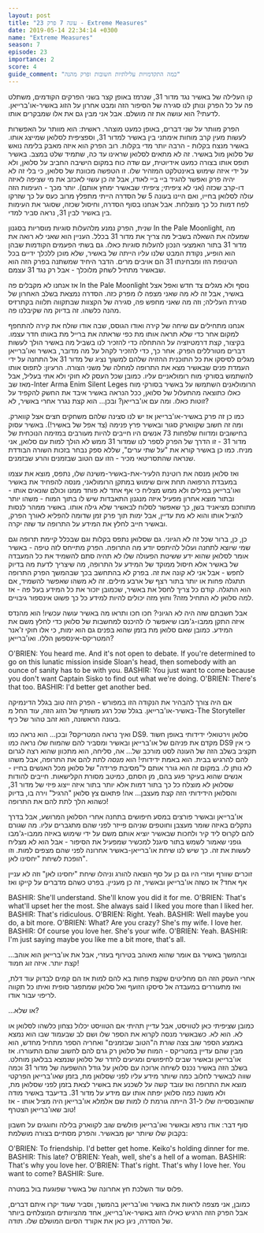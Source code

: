 ```yaml
---
layout: post
title: "עונה 7 פרק 23 - Extreme Measures"
date: 2019-05-14 22:34:14 +0300
name: "Extreme Measures"
season: 7
episode: 23
importance: 2
score: 4
guide_comment: "כמה התקדמויות עלילתיות חשובות ופרק מהנה"
---
```

קו העלילה של באשיר נגד מדור 31, שנרמז באופן קצר בשני הפרקים הקודמים, משתלט פה על כל הפרק ונותן לנו סגירה של הסיפור הזה ומבט אחרון על הזוג באשיר-או'ברייאן. לדעתי? הוא עושה את זה מושלם. אבל אני מבין גם את אלו שמבקרים אותו.

הפרק מוותר על שני דברים, באופן כמעט מוצהר. ראשית: הוא מוותר על האפשרות לעשות מעין קרב מוחות אימתני בין באשיר למדור 31, וספציפית לסלואן שמייצג אותו. באשיר מנצח בקלות - הרבה יותר מדי בקלות. רוב הפרק הוא איזה מאבק בלימה נואש של סלואן מול באשיר. זה לא מתאים לסלואן שראינו עד כה, שתמיד שלט במצב. באשיר תופס אותו בצורה כמעט אידיוטית, עם שדה כוח במקום הישיבה החביב על סלואן, ולא על ידי איזה שימוש באינטלקט המזהיר שלו. זו הטפשה מכוונת של סלואן, כי בלי זה לא יהיה פרק ואפשר להגיד ביי ביי לאודו, אבל זה כן עשוי לאכזב את מי שציפה לאיזה דו-קרב שכזה (אני לא ציפיתי; ציפיתי שבאשיר ימחץ אותם). יותר מכך - העימות הזה עולה לסלואן בחייו, ואם היינו בעונה 5 של הסדרה הייתי מתפלץ מרוב כעס על כך שזרקו לפח דמות כל כך מוצלחת. אבל אנחנו בסוף הסדרה, וחיסול שכזה, שסוגר את העימות בין באשיר לבין 31, נראה סביר למדי.

שנית, הפרק נמנע מלהעלות סוגיות מוסריות בסגנון In the Pale Moonlight, מה שמעלה את השאלה בשביל מה צריך את מדור 31 בכלל. העניין הוא שאני לא רואה את מדור 31 בתור האמצעי הנכון להעלות סוגיות כאלו. גם בשתי הפעמים הקודמות שבהן הוא הופיע, נקודת המבט שלנו עליו הייתה של באשיר, שלא מוכן ללכלך ידיים בכל הטינופת הזו ומבחינתו 31 הם אויבים מרים. הדבר היחיד שמשתנה בפרק הזה הוא שבאשיר מתחיל לשחק מלוכלך - אבל רק נגד 31 עצמם.

אז אנחנו לא מקבלים פה In the Pale Moonlight נוסף ולא מגלים צד חדש ואפל אצל באשיר, אבל זה לא מה שאני מצפה לו מפרק כזה. הסדרה נמצאת בשלב האחרון של סגירת העלילה; וזה מה שאני מחפש פה, סגירה של הקצוות שבתקווה תלווה בקתרזיס מהנה כלשהו. זה בדיוק מה שקיבלנו פה.

אנחנו מתחילים עם שיחה של קירה ואודו הגוסס, שבה אודו שולח את קירה להתחפף למקום אחר כדי שלא תראה אותו מת כפי שראתה את ברייל מת באותו חדר עצמו. בקיצור, קצת דרמטיזציה על ההתחלה כדי להזכיר לנו בשביל מה באשיר הולך לעשות דברים מטורללים הפרק. אחר כך, כדי להזכיר לקהל על מה מדובר, באשיר ואו'ברייאן מגלים לסיסקו את כל התוכנית ההזויה שלהם למשוך נציג של מדור 31 אל התחנה על ידי העמדת פנים שבאשיר מצא את התרופה למחלה של משני הצורה. הרעיון: לתפוס אותו להשתמש בסורקי מוח רומולאניים עליו. כמובן שכל העסק לא חוקי ולא אתי בעליל, אבל מאז שב-Inter Arma Enim Silent Leges הרומולאנים השתמשו על באשיר בסורקי מוח כאלו כתוצאה מהתעלול של סלואן, ככל הנראה באשיר איבד את החשק להקפיד על זוטות כאלו. ומה עם או'ברייאן? ובכן... הוא קצת נגרר אחרי באשיר, לא?

כמו כן זה פרק באשיר-או'ברייאן אז יש לנו סצינה שלהם משחקים חצים אצל קווארק. ומה זה חשוב שקווארק סגור ובאשיר פרץ פנימה (צד אפל של באשיר!). באשיר עסוק בחישובים ומדווח שלפחות 73 אנשים היו חייבים להיות מעורבים במזימה הנוכחית של מדור 31 - זו הדרך של הפרק לספר לנו שמדור 31 ממש לא הולך למות עם סלואן, אני מניח. כמו כן באשיר קורא את "על שתי ערים", שללא ספק נבחר בזכות השורה הבודדת שנראה שהתסריטאי מכיר - הזו עם הטוב שבזמנים והרע שבזמנים.

ואז סלואן מנסה את רוטינת הלעיר-את-באשיר-משינה שלו, נתפס, מוצא את עצמו במעבדת הרפואה תחת איום שימוש במתקן הרומולאני, מנסה להפחיד את באשיר ואו'ברייאן במילים ולא ממש מצליח כי אף אחד לא פוחד ממנו וכולם שונאים אותו - ובתור מוצא אחרון מפעיל איזה מנגנון התאבדות שיש לו בתוך המוח - משהו יותר מתוחכם מציאניד בשן, כך שאפשר לסלוח לבאשיר שלא גילה אותו. באשיר ממהר לנסות להציל אותו והוא לא מת עדיין, אבל ימות תוך פרק זמן שדומה להפליא לאורך הפרק, ובאשיר חייב לחלץ את המידע על התרופה עד שזה יקרה.

כן, כן, ברור שכל זה לא הגיוני. גם שסלואן נתפס בקלות וגם שבכלל קיימת תרופה וגם שמי שיוצא לתחנה ועלול להיתפס יודע מה התרופה. הפרק מתייחס לזה טיפה - באשיר אומר לסלואן שהוא ידע ששיטת הפעולה שלו לא תהיה סתם להשמיד את כל המעבדה של באשיר אלא חיסול ממוקד של המידע על התרופה, מה שיצריך לדעת מה בדיוק לחפש - אבל אני לא קונה את זה. בפרק לא בהתחשב בכך שבהמשך הפרק התרופה תתגלה פחות או יותר בתור רצף של ארבע מילים. זה לא משהו שאפשר להשמיד, אם הוא התגלה. קודם כל צריך לחסל את באשיר, שכמובן יזכור את כל המידע בעל פה - אז למה סלואן לא התחיל מזה? וחוץ מזה יכולים להיות למידע כל כך פשוט אינספור גיבויים.

אבל חשבתם שזה היה לא הגיוני? חכו חכו ותראו מה באשיר עושה עכשיו! הוא מהנדס איזה התקן ממבו-ג'מבו שיאפשר לו להיכנס למחשבות של סלואן כדי לחלץ משם את המידע. כמובן שאם סלואן מת בזמן שהוא בפנים גם הוא ימות, כי אלו חוקי ז'אנר המטריקס-אינספשן הללו. ואו'ברייאן?

O'BRIEN: You heard me. And it's not open to debate. If you're determined to go on this lunatic mission inside Sloan's head, then somebody with an ounce of sanity has to be with you. 
BASHIR: You just want to come because you don't want Captain Sisko to find out what we're doing. 
O'BRIEN: There's that too. 
BASHIR: I'd better get another bed. 

אם היה צורך להבהיר את הנקודה הזו במפורש - הפרק הזה טוב בגלל הדינמיקה באשיר-או'ברייאן. בגלל שכל רגע משותף של הזוג הזה, עוד החל מ-The Storyteller בעונה הראשונה, הוא זהב טהור של כיף. 

ואיך נראה המטריקס? ובכן... הוא נראה כמו DS9. סלואן וירטואלי ידידותי באופן חשוד מקדם את פניהם של או'ברייאן ובאשיר ומסביר להם שהמוח שלו נראה כמו DS9 כי אין תקציב בשלב הזה של העונה לסט מורכב של... אה, סליחה, הוא מתכוון שהוא רצה לגרום להם להרגיש בבית. הוא באמת ידידותי! הוא *מנסה* לתת להם את התרופה, אבל משהו לא נותן לו. במקום זה הוא גורר אותם ל"מסיבת פרידה" של סלואן מכל האנשים בחייו - אנשים שהוא בעיקר פגע בהם, מן הסתם, כמיטב מסורת הקלישאות. חייבים להודות שסלואן לא מוצלח כל כך בתור דמות אלא יותר בתור איזה ייצוג פיזי של מדור 31, והסלואן הידידותי הזה קצת מעצבן... אה! פתאום צץ סלואן "הרגיל" וירה בו, בדיוק כשהוא הלך לתת להם את התרופה!

או'ברייאן ובאשיר פורצים במסע חיפושים בתחנה אחרי הסלואן המרושע, אבל בדרך נתקלים באיזה שומר מעצבן וחוטפים שניהם פייזר לפני שהם מתגברים עליו. מה שגורם להם לקרוס ליד קיר ולחכות שבאשיר יוציא אותם משם על ידי שימוש באיזה ממבו-ג'מבו גופני שאמור לשמש בתור סיגנל למכשיר שמפעיל את הסיפור - אבל הוא לא מצליח לעשות את זה. כך שיש לנו שיחת או'ברייאן-באשיר אחרונה לפני שהם מצפים למות. וזו הופכת לשיחת "יחסינו לאן".

זוכרים שוורף ועזרי היו גם כן על סף הוצאה להורג וניהלו שיחת "יחסינו לאן" וזה לא עניין אף אחד? אז כשזה או'ברייאן ובאשיר, זה כן מעניין. בפרט כשהם מדברים על קייקו ואז

BASHIR: She'll understand. She'll know you did it for me. 
O'BRIEN: That's what'll upset her the most. She always said I liked you more than I liked her. 
BASHIR: That's ridiculous. 
O'BRIEN: Right. Yeah. 
BASHIR: Well maybe you do, a bit more. 
O'BRIEN: What? Are you crazy? She's my wife. I love her. 
BASHIR: Of course you love her. She's your wife. 
O'BRIEN: Yeah. 
BASHIR: I'm just saying maybe you like me a bit more, that's all. 

ובהמשך באשיר גם אומר שהוא מאוהב בטירוף בעזרי, אבל את או'ברייאן הוא אוהב... קצת יותר. איזה זוג חמוד!

אחרי העסק הזה הם מחליטים שקצת פחות בא להם למות אז הם קמים לבדוק עוד דלת, ואז מתעוררים במעבדה אל סיסקו הזועף ואל סלואן שמתפגר סופית ואיתו כל תקווה לריפוי עבור אודו.

...או שלא?

כמובן שציפיתי כאן לטוויסט, אבל עדיין תהיתי אם הטוויסט יכלול נצחון כלשהו לסלואן או לא. הוא לא. כשבאשיר מנסה לקרוא את הספר שלו ושם לב שבעמוד שבו הוא נמצא באמצע הספר שוב צצה שורת ה"הטוב שבזמנים" ואחריה הספר מתחיל מחדש, הוא מבין שהם עדיין במטריקס - המוח של סלואן רק גרם להם לחשוב שהם התעוררו. אז או'ברייאן ובאשיר שבים לחיפושים ומגיעים לחדר של סלואן שנמצא בבלאגן מוחלט. בשלב הזה באשיר נכנס לשיחה ארוכה עם סלואן על גודל ההשפעה של מדור 31 וכמה שווה לבאשיר לחלוב כמה שיותר מידע עליו לפני שסלואן מת, בזמן שאו'ברייאן הפרקטי מוצא את התרופה ואז עובד קשה על לשכנע את באשיר לצאת בזמן לפני שסלואן מת, ולא משנה כמה סלואן יפתה אותו עם מידע על מדור 31. בדיעבד באשיר מודה שהאובססייה שלו ל-31 הייתה גורמת לו למות שם אלמלא או'ברייאן היה מציל אותו - אז טוב שאו'ברייאן הצטרף!

סוף דבר: אודו נרפא ובאשיר ואו'ברייאן פולשים שוב לקווארק בלילה וחוגגים על חשבון בקבוק שלו שיותר ישן מבאשיר. והפרק מסתיים בצורה מושלמת:

O'BRIEN: To friendship. I'd better get home. Keiko's holding dinner for me. 
BASHIR: This late? 
O'BRIEN: Yeah, well, she's a hell of a woman. 
BASHIR: That's why you love her. 
O'BRIEN: That's right. That's why I love her. You want to come? 
BASHIR: Sure. 

פלוס עוד השלכת חץ אחרונה של באשיר שפוגעת בול במטרה.

כמובן, אני מצפה לראות את באשיר ואו'ברייאן בהמשך, וסביר שעוד יקרו איתם דברים, אבל הפרק הזה הרגיש כאילו הזוג באשיר-או'ברייאן, אחד מהציוותים המוצלחים ביותר של הסדרה, ניגן כאן את אקורד הסיום המושלם שלו. תודה.